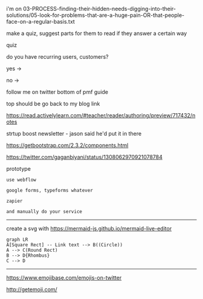 
i'm on 03-PROCESS-finding-their-hidden-needs-digging-into-their-solutions/05-look-for-problems-that-are-a-huge-pain-OR-that-people-face-on-a-regular-basis.txt

make a quiz, suggest parts for them to read if they answer a certain way

quiz

do you have recurring users, customers?

yes
    -> 

no
    -> 

follow me on twitter
    bottom of pmf guide

top should be go back to my blog link

https://read.activelylearn.com/#teacher/reader/authoring/preview/717432/notes

strtup boost newsletter - jason said he'd put it in there

https://getbootstrap.com/2.3.2/components.html

https://twitter.com/gaganbiyani/status/1308062970921078784

prototype

    use webflow

    google forms, typeforms whatever

    zapier

    and manually do your service

----------------------
create a svg with https://mermaid-js.github.io/mermaid-live-editor
```mermaid
graph LR
A[Square Rect] -- Link text --> B((Circle))
A --> C(Round Rect)
B --> D{Rhombus}
C --> D
```
----------------------



https://www.emojibase.com/emojis-on-twitter

http://getemoji.com/
